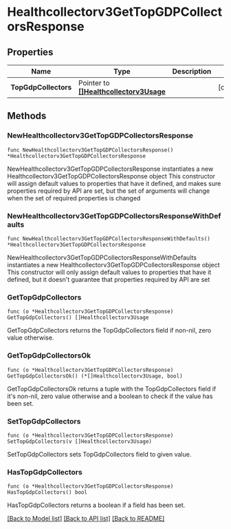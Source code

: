 # Healthcollectorv3GetTopGDPCollectorsResponse

## Properties

Name | Type | Description | Notes
------------ | ------------- | ------------- | -------------
**TopGdpCollectors** | Pointer to [**[]Healthcollectorv3Usage**](Healthcollectorv3Usage.md) |  | [optional] 

## Methods

### NewHealthcollectorv3GetTopGDPCollectorsResponse

`func NewHealthcollectorv3GetTopGDPCollectorsResponse() *Healthcollectorv3GetTopGDPCollectorsResponse`

NewHealthcollectorv3GetTopGDPCollectorsResponse instantiates a new Healthcollectorv3GetTopGDPCollectorsResponse object
This constructor will assign default values to properties that have it defined,
and makes sure properties required by API are set, but the set of arguments
will change when the set of required properties is changed

### NewHealthcollectorv3GetTopGDPCollectorsResponseWithDefaults

`func NewHealthcollectorv3GetTopGDPCollectorsResponseWithDefaults() *Healthcollectorv3GetTopGDPCollectorsResponse`

NewHealthcollectorv3GetTopGDPCollectorsResponseWithDefaults instantiates a new Healthcollectorv3GetTopGDPCollectorsResponse object
This constructor will only assign default values to properties that have it defined,
but it doesn't guarantee that properties required by API are set

### GetTopGdpCollectors

`func (o *Healthcollectorv3GetTopGDPCollectorsResponse) GetTopGdpCollectors() []Healthcollectorv3Usage`

GetTopGdpCollectors returns the TopGdpCollectors field if non-nil, zero value otherwise.

### GetTopGdpCollectorsOk

`func (o *Healthcollectorv3GetTopGDPCollectorsResponse) GetTopGdpCollectorsOk() (*[]Healthcollectorv3Usage, bool)`

GetTopGdpCollectorsOk returns a tuple with the TopGdpCollectors field if it's non-nil, zero value otherwise
and a boolean to check if the value has been set.

### SetTopGdpCollectors

`func (o *Healthcollectorv3GetTopGDPCollectorsResponse) SetTopGdpCollectors(v []Healthcollectorv3Usage)`

SetTopGdpCollectors sets TopGdpCollectors field to given value.

### HasTopGdpCollectors

`func (o *Healthcollectorv3GetTopGDPCollectorsResponse) HasTopGdpCollectors() bool`

HasTopGdpCollectors returns a boolean if a field has been set.


[[Back to Model list]](../README.md#documentation-for-models) [[Back to API list]](../README.md#documentation-for-api-endpoints) [[Back to README]](../README.md)


